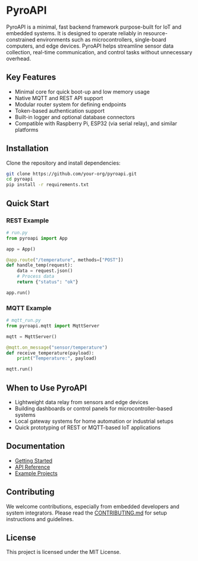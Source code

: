 # PyroAPI

PyroAPI is a minimal, fast backend framework purpose-built for IoT and embedded systems. It is designed to operate reliably in resource-constrained environments such as microcontrollers, single-board computers, and edge devices. PyroAPI helps streamline sensor data collection, real-time communication, and control tasks without unnecessary overhead.

## Key Features

- Minimal core for quick boot-up and low memory usage
- Native MQTT and REST API support
- Modular router system for defining endpoints
- Token-based authentication support
- Built-in logger and optional database connectors
- Compatible with Raspberry Pi, ESP32 (via serial relay), and similar platforms

## Installation

Clone the repository and install dependencies:

```bash
git clone https://github.com/your-org/pyroapi.git
cd pyroapi
pip install -r requirements.txt
````

## Quick Start

### REST Example

```python
# run.py
from pyroapi import App

app = App()

@app.route("/temperature", methods=["POST"])
def handle_temp(request):
    data = request.json()
    # Process data
    return {"status": "ok"}

app.run()
```

### MQTT Example

```python
# mqtt_run.py
from pyroapi.mqtt import MqttServer

mqtt = MqttServer()

@mqtt.on_message("sensor/temperature")
def receive_temperature(payload):
    print("Temperature:", payload)

mqtt.run()
```

## When to Use PyroAPI

* Lightweight data relay from sensors and edge devices
* Building dashboards or control panels for microcontroller-based systems
* Local gateway systems for home automation or industrial setups
* Quick prototyping of REST or MQTT-based IoT applications

## Documentation

* [Getting Started](https://github.com/your-org/pyroapi/wiki/Getting-Started)
* [API Reference](https://github.com/your-org/pyroapi/wiki/API)
* [Example Projects](https://github.com/your-org/pyroapi/tree/main/examples)

## Contributing

We welcome contributions, especially from embedded developers and system integrators. Please read the [CONTRIBUTING.md](CONTRIBUTING.md) for setup instructions and guidelines.

## License

This project is licensed under the MIT License.
